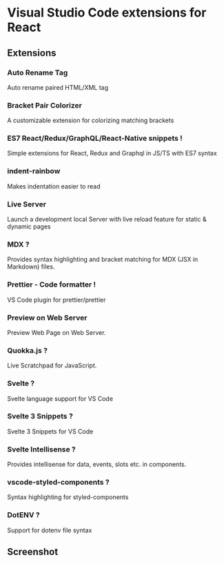 # Visual Studio Code extensions for React

## Extensions

### Auto Rename Tag

Auto rename paired HTML/XML tag

### Bracket Pair Colorizer

A customizable extension for colorizing matching brackets

### ES7 React/Redux/GraphQL/React-Native snippets !

Simple extensions for React, Redux and Graphql in JS/TS with ES7 syntax

### indent-rainbow

Makes indentation easier to read

### Live Server

Launch a development local Server with live reload feature for static & dynamic pages

### MDX ?

Provides syntax highlighting and bracket matching for MDX (JSX in Markdown) files.

### Prettier - Code formatter !

VS Code plugin for prettier/prettier

### Preview on Web Server

Preview Web Page on Web Server.

### Quokka.js ?

Live Scratchpad for JavaScript.

### Svelte ?

Svelte language support for VS Code

### Svelte 3 Snippets ?

Svelte 3 Snippets for VS Code

### Svelte Intellisense ?

Provides intellisense for data, events, slots etc. in components.

### vscode-styled-components ?

Syntax highlighting for styled-components

### DotENV ?

Support for dotenv file syntax

## Screenshot
